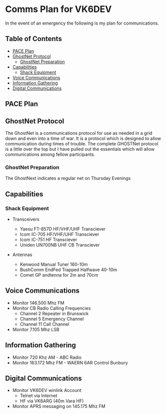 # Comms Plan for VK6DEV <!-- omit from toc -->

In the event of an emergency the following is my plan for communications.

## Table of Contents <!-- omit from toc -->

- [PACE Plan](#pace-plan)
- [GhostNet Protocol](#ghostnet-protocol)
  - [GhostNet Preparation](#ghostnet-preparation)
- [Capabilities](#capabilities)
  - [Shack Equipment](#shack-equipment)
- [Voice Communications](#voice-communications)
- [Information Gathering](#information-gathering)
- [Digital Communications](#digital-communications)

## PACE Plan

## GhostNet Protocol

The GhostNet is a communications protocol for use as needed in a grid down and
even into a time of war. It is a protocol which is designed to allow communication
during times of trouble. The complete GHOSTNet protocol is a little over the top
but I have pulled out the essentials which will allow communications among fellow
participants.

### GhostNet Preparation

The GhostNext indicates a regular net on Thursday Evenings

## Capabilities

### Shack Equipment

- Transceivers
  - Yaesu FT-857D HF/VHF/UHF Transciever
  - Icom IC-705 HF/VHF/UHF Transciever
  - Icom IC-751 HF Transciever
  - Uniden UN700NB UHF CB Transciever

- Antennas
  - Kenwood Manual Tuner 160-10m
  - BushComm EndFed Trapped Halfwave 40-10m
  - Comet GP andtenna for 2m and 70cm

## Voice Communications

- Monitor 146.500 Mhz FM
- Monitor CB Radio Calling Frequencies
  - Channel 2 Repeater in Brunswick
  - Channel 5 Emergency Channel
  - Channel 11 Call Channel
- Monitor 7.105 Mhz LSB

## Information Gathering

- Monitor 720 Khz AM - ABC Radio
- Monitor 163.172 Mhz FM - WAERN 6AR Control Bunbury

## Digital Communications

- Monitor VK6DEV winlink Account
  - Telnet via Internet
  - HF via VK6ARG (40m Vara HF)
- Monitor APRS messaging on 145.175 Mhz FM
